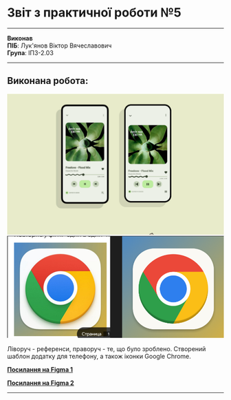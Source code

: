 # Звіт з практичної роботи №5

****

**Виконав**  
**ПІБ**: Лук'янов Віктор Вячеславович  
**Група**: ІПЗ-2.03  

****

## Виконана робота:

![](https://raw.githubusercontent.com/MarryBye/workshop_5/refs/heads/main/images/image.png)  
![](https://raw.githubusercontent.com/MarryBye/workshop_5/refs/heads/main/images/image2.png)  

Ліворуч - референси, праворуч - те, що було зроблено.
Створений шаблон додатку для телефону, а також іконки Google Chrome.

[**Посилання на Figma 1**](https://www.figma.com/design/r0IgjsRPdfsSx0TZPN0Efk/%D0%A2%D0%95%D0%9B%D0%95%D0%A4%D0%9E%D0%9D?m=auto&t=44P0gVKkKsdYqVK3-1)

[**Посилання на Figma 2**](https://www.figma.com/design/zEhz0hop8P8vu9xEulFgGh/%D0%93%D0%A3%D0%93%D0%9B?m=auto&t=44P0gVKkKsdYqVK3-1)

****